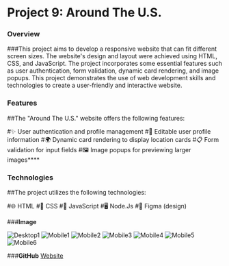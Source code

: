 # Project 9: Around The U.S.

### Overview

###This project aims to develop a responsive website that can fit different screen sizes. The website's design and layout were achieved using HTML, CSS, and JavaScript. The project incorporates some essential features such as user authentication, form validation, dynamic card rendering, and image popups. This project demonstrates the use of web development skills and technologies to create a user-friendly and interactive website.

### Features
##The "Around The U.S." website offers the following features:

#✨ User authentication and profile management
#📝 Editable user profile information
#🌍 Dynamic card rendering to display location cards
#📋 Form validation for input fields
#🖼️ Image popups for previewing larger images****

### Technologies
##The project utilizes the following technologies:

#🌐 HTML
#🎨 CSS
#🚀 JavaScript
#🖥️ Node.Js
#🎨 Figma (design)

###**Image**

![Desktop1](https://github.com/iankamar/se_project_aroundtheus/assets/95672055/5d10c2a5-1ea7-4485-9218-f454756ccfc3)
![Mobile1](https://github.com/iankamar/se_project_aroundtheus/assets/95672055/f10c7fde-5a63-4553-b12a-b5cba966908f)
![Mobile2](https://github.com/iankamar/se_project_aroundtheus/assets/95672055/bba851e8-2d60-4930-8084-6a4be56d47e9)
![Mobile3](https://github.com/iankamar/se_project_aroundtheus/assets/95672055/9781353d-818c-46fb-8509-4e424ce6b3a8)
![Mobile4](https://github.com/iankamar/se_project_aroundtheus/assets/95672055/4455d1ea-0d7d-4a6d-90dc-eac2266a12af)
![Mobile5](https://github.com/iankamar/se_project_aroundtheus/assets/95672055/24bf5ab2-dbd6-42f1-993b-fbaeebf307cf)
![Mobile6](https://github.com/iankamar/se_project_aroundtheus/assets/95672055/2d77a6ae-9b6d-4f3b-872c-788828532574)


###**GitHub**
[Website](https://iankamar.github.io/se_project_aroundtheus/)
